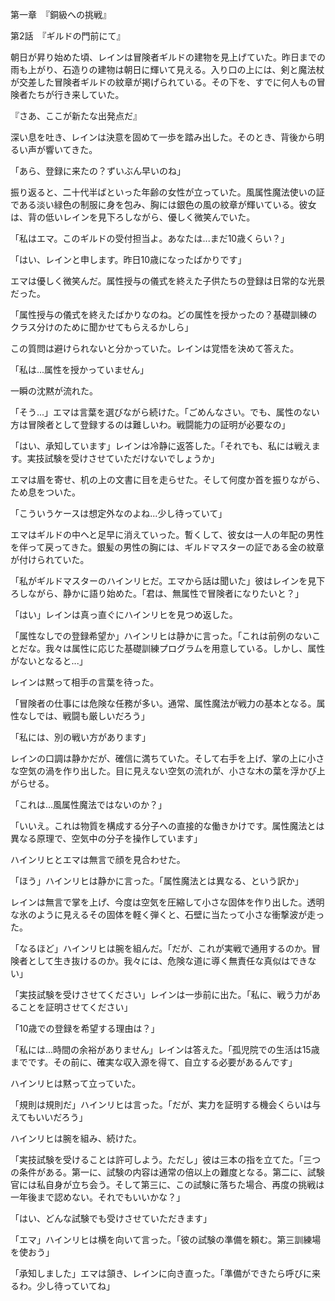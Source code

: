 第一章　『銅級への挑戦』

第2話　『ギルドの門前にて』

朝日が昇り始めた頃、レインは冒険者ギルドの建物を見上げていた。昨日までの雨も上がり、石造りの建物は朝日に輝いて見える。入り口の上には、剣と魔法杖が交差した冒険者ギルドの紋章が掲げられている。その下を、すでに何人もの冒険者たちが行き来していた。

『さあ、ここが新たな出発点だ』

深い息を吐き、レインは決意を固めて一歩を踏み出した。そのとき、背後から明るい声が響いてきた。

「あら、登録に来たの？ずいぶん早いのね」

振り返ると、二十代半ばといった年齢の女性が立っていた。風属性魔法使いの証である淡い緑色の制服に身を包み、胸には銀色の風の紋章が輝いている。彼女は、背の低いレインを見下ろしながら、優しく微笑んでいた。

「私はエマ。このギルドの受付担当よ。あなたは...まだ10歳くらい？」

「はい、レインと申します。昨日10歳になったばかりです」

エマは優しく微笑んだ。属性授与の儀式を終えた子供たちの登録は日常的な光景だった。

「属性授与の儀式を終えたばかりなのね。どの属性を授かったの？基礎訓練のクラス分けのために聞かせてもらえるかしら」

この質問は避けられないと分かっていた。レインは覚悟を決めて答えた。

「私は...属性を授かっていません」

一瞬の沈黙が流れた。

「そう...」エマは言葉を選びながら続けた。「ごめんなさい。でも、属性のない方は冒険者として登録するのは難しいわ。戦闘能力の証明が必要なの」

「はい、承知しています」レインは冷静に返答した。「それでも、私には戦えます。実技試験を受けさせていただけないでしょうか」

エマは眉を寄せ、机の上の文書に目を走らせた。そして何度か首を振りながら、ため息をついた。

「こういうケースは想定外なのよね...少し待っていて」

エマはギルドの中へと足早に消えていった。暫くして、彼女は一人の年配の男性を伴って戻ってきた。銀髪の男性の胸には、ギルドマスターの証である金の紋章が付けられていた。

「私がギルドマスターのハインリヒだ。エマから話は聞いた」彼はレインを見下ろしながら、静かに語り始めた。「君は、無属性で冒険者になりたいと？」

「はい」レインは真っ直ぐにハインリヒを見つめ返した。

「属性なしでの登録希望か」ハインリヒは静かに言った。「これは前例のないことだな。我々は属性に応じた基礎訓練プログラムを用意している。しかし、属性がないとなると...」

レインは黙って相手の言葉を待った。

「冒険者の仕事には危険な任務が多い。通常、属性魔法が戦力の基本となる。属性なしでは、戦闘も厳しいだろう」

「私には、別の戦い方があります」

レインの口調は静かだが、確信に満ちていた。そして右手を上げ、掌の上に小さな空気の渦を作り出した。目に見えない空気の流れが、小さな木の葉を浮かび上がらせる。

「これは...風属性魔法ではないのか？」

「いいえ。これは物質を構成する分子への直接的な働きかけです。属性魔法とは異なる原理で、空気中の分子を操作しています」

ハインリヒとエマは無言で顔を見合わせた。

「ほう」ハインリヒは静かに言った。「属性魔法とは異なる、という訳か」

レインは無言で掌を上げ、今度は空気を圧縮して小さな固体を作り出した。透明な氷のように見えるその固体を軽く弾くと、石壁に当たって小さな衝撃波が走った。

「なるほど」ハインリヒは腕を組んだ。「だが、これが実戦で通用するのか。冒険者として生き抜けるのか。我々には、危険な道に導く無責任な真似はできない」

「実技試験を受けさせてください」レインは一歩前に出た。「私に、戦う力があることを証明させてください」

「10歳での登録を希望する理由は？」

「私には...時間の余裕がありません」レインは答えた。「孤児院での生活は15歳までです。その前に、確実な収入源を得て、自立する必要があるんです」

ハインリヒは黙って立っていた。

「規則は規則だ」ハインリヒは言った。「だが、実力を証明する機会くらいは与えてもいいだろう」

ハインリヒは腕を組み、続けた。

「実技試験を受けることは許可しよう。ただし」彼は三本の指を立てた。「三つの条件がある。第一に、試験の内容は通常の倍以上の難度となる。第二に、試験官には私自身が立ち会う。そして第三に、この試験に落ちた場合、再度の挑戦は一年後まで認めない。それでもいいかな？」

「はい、どんな試験でも受けさせていただきます」

「エマ」ハインリヒは横を向いて言った。「彼の試験の準備を頼む。第三訓練場を使おう」

「承知しました」エマは頷き、レインに向き直った。「準備ができたら呼びに来るわ。少し待っていてね」
